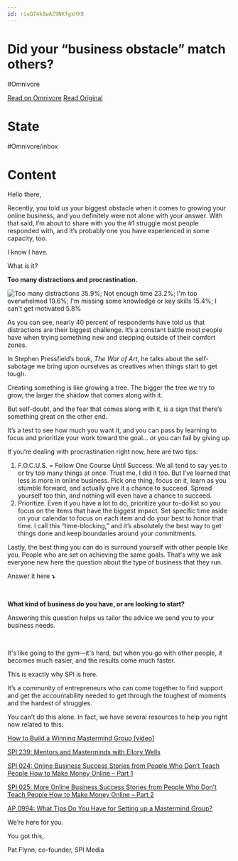 ```yaml
---
id: riuQ74kBwAZ9NKfgxHX8
---
```


# Did your “business obstacle” match others?
#Omnivore

[Read on Omnivore](https://omnivore.app/me/did-your-business-obstacle-match-others-189ef90c4b0)
[Read Original](https://omnivore.app/no_url?q=9fa61db6-70c5-4f1b-8baf-9b89d589164f)

# State
#Omnivore/inbox

# Content
Hello there,

Recently, you told us your biggest obstacle when it comes to growing your online business, and you definitely were not alone with your answer. With that said, I’m about to share with you the #1 struggle most people responded with, and it’s probably one you have experienced in some capacity, too. 

I know I have. 

What is it?

**Too many distractions and procrastination.** 

![Too many distractions 35.9%; Not enough time 23.2%; I'm too overwhelmed 19.6%; I'm missing some knowledge or key skills 15.4%; I can't get motivated 5.8%](https://proxy-prod.omnivore-image-cache.app/570x0,shrSkoZiawK2zaWGpWz_xqpJ_wMmv4r4oxkhHWuOECNY/https://embed.filekitcdn.com/e/bXy9qJJZ74AD9RcM9kraEq/r3KSvw86qg735gmc85JXKc/email)

As you can see, nearly 40 percent of respondents have told us that distractions are their biggest challenge. It’s a constant battle most people have when trying something new and stepping outside of their comfort zones. 

In Stephen Pressfield’s book, _The War of Art_, he talks about the self-sabotage we bring upon ourselves as creatives when things start to get tough. 

Creating something is like growing a tree. The bigger the tree we try to grow, the larger the shadow that comes along with it. 

But self-doubt, and the fear that comes along with it, is a sign that there’s something great on the other end. 

It’s a test to see how much you want it, and you can pass by learning to focus and prioritize your work toward the goal… or you can fail by giving up.

If you’re dealing with procrastination right now, here are two tips:

1. F.O.C.U.S. = Follow One Course Until Success. We all tend to say yes to or try too many things at once. Trust me, I did it too. But I’ve learned that less is more in online business. Pick one thing, focus on it, learn as you stumble forward, and actually give it a chance to succeed. Spread yourself too thin, and nothing will even have a chance to succeed.
2. Prioritize. Even if you have a lot to do, prioritize your to-do list so you focus on the items that have the biggest impact. Set specific time aside on your calendar to focus on each item and do your best to honor that time. I call this “time-blocking,” and it’s absolutely the best way to get things done and keep boundaries around your commitments.

Lastly, the best thing you can do is surround yourself with other people like you. People who are set on achieving the same goals. That's why we ask everyone new here the question about the type of business that they run.

Answer it here **⤵**

​

**What kind of business do you have, or are looking to start?** 

Answering this question helps us tailor the advice we send you to your business needs. 

​

It's like going to the gym—it's hard, but when you go with other people, it becomes much easier, and the results come much faster. 

This is exactly why SPI is here. 

It’s a community of entrepreneurs who can come together to find support and get the accountability needed to get through the toughest of moments and the hardest of struggles. 

You can’t do this alone. In fact, we have several resources to help you right now related to this:

​[How to Build a Winning Mastermind Group \[video\]](https://click.convertkit-mail4.com/d0u93qo900umugm2xrcmhm0mmq44/m2h7h6u8kd6lr0tl/aHR0cHM6Ly93d3cueW91dHViZS5jb20vd2F0Y2g%5Fdj1VME5wLUlzekstOA==)​

​[SPI 239: Mentors and Masterminds with Ellory Wells](https://click.convertkit-mail4.com/d0u93qo900umugm2xrcmhm0mmq44/dphehmu0zl923mil/aHR0cHM6Ly93d3cuc21hcnRwYXNzaXZlaW5jb21lLmNvbS9wb2RjYXN0cy9tZW50b3JzLWFuZC1tYXN0ZXJtaW5kcy13aXRoLWVsbG9yeS13ZWxscy8=)​

​[SPI 024: Online Business Success Stories from People Who Don’t Teach People How to Make Money Online – Part 1](https://click.convertkit-mail4.com/d0u93qo900umugm2xrcmhm0mmq44/e0hph0u0983dxnf7/aHR0cHM6Ly93d3cuc21hcnRwYXNzaXZlaW5jb21lLmNvbS9wb2RjYXN0cy9vbmxpbmUtc3VjY2Vzcy1zdG9yaWVzLXBhcnQtMS8=)​

​[SPI 025: More Online Business Success Stories from People Who Don’t Teach People How to Make Money Online – Part 2](https://click.convertkit-mail4.com/d0u93qo900umugm2xrcmhm0mmq44/7qh7h2uovr2xg0t9/aHR0cHM6Ly93d3cuc21hcnRwYXNzaXZlaW5jb21lLmNvbS9wb2RjYXN0cy9vbmxpbmUtc3VjY2Vzcy1zdG9yaWVzLXBhcnQtMi8=)​

​[AP 0994: What Tips Do You Have for Setting up a Mastermind Group?](https://click.convertkit-mail4.com/d0u93qo900umugm2xrcmhm0mmq44/z2hgh7u39q2mgefz/aHR0cHM6Ly93d3cuc21hcnRwYXNzaXZlaW5jb21lLmNvbS9wb2RjYXN0cy9zZXR0aW5nLXVwLWEtbWFzdGVybWluZC1ncm91cC8=)

We’re here for you.

You got this,

Pat Flynn, co-founder, SPI Media

